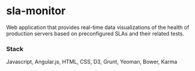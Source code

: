 # sla-monitor
Web application that provides real-time data visualizations of the health of production servers based on preconfigured SLAs and their related tests.

### Stack
Javascript, Angular.js, HTML, CSS, D3, Grunt, Yeoman, Bower, Karma
